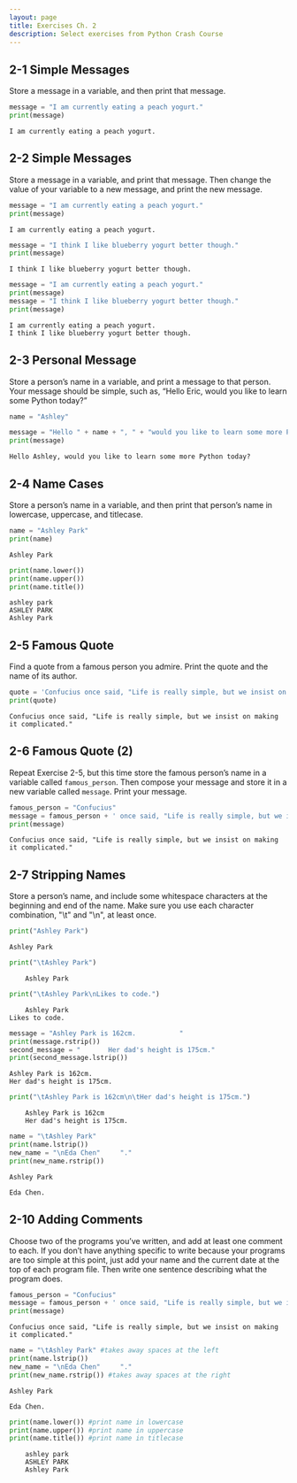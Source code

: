 ```yaml
---
layout: page
title: Exercises Ch. 2
description: Select exercises from Python Crash Course
---
```


## 2-1 Simple Messages
Store a message in a variable, and then print that message.


```python
message = "I am currently eating a peach yogurt."
print(message)
```

    I am currently eating a peach yogurt.


## 2-2 Simple Messages
Store a message in a variable, and print that message. Then change the value of your variable to a new message, and print the new message.


```python
message = "I am currently eating a peach yogurt."
print(message)
```

    I am currently eating a peach yogurt.



```python
message = "I think I like blueberry yogurt better though."
print(message)
```

    I think I like blueberry yogurt better though.



```python
message = "I am currently eating a peach yogurt."
print(message)
message = "I think I like blueberry yogurt better though."
print(message)
```

    I am currently eating a peach yogurt.
    I think I like blueberry yogurt better though.


## 2-3 Personal Message
Store a person’s name in a variable, and print a message to that person. Your message should be simple, such as, “Hello Eric, would you like to learn some Python today?”


```python
name = "Ashley"
```


```python
message = "Hello " + name + ", " + "would you like to learn some more Python today?"
print(message)
```

    Hello Ashley, would you like to learn some more Python today?


## 2-4 Name Cases
Store a person’s name in a variable, and then print that person’s name in lowercase, uppercase, and titlecase.


```python
name = "Ashley Park"
print(name)
```

    Ashley Park



```python
print(name.lower())
print(name.upper())
print(name.title())
```

    ashley park
    ASHLEY PARK
    Ashley Park


## 2-5 Famous Quote
Find a quote from a famous person you admire. Print the quote and the name of its author.


```python
quote = 'Confucius once said, "Life is really simple, but we insist on making it complicated."'
print(quote)
```

    Confucius once said, "Life is really simple, but we insist on making it complicated."


## 2-6 Famous Quote (2)
Repeat Exercise 2-5, but this time store the famous person’s name in a variable called `famous_person`. Then compose your message and store it in a new variable called `message`. Print your message.


```python
famous_person = "Confucius"
message = famous_person + ' once said, "Life is really simple, but we insist on making it complicated."'
print(message)
```

    Confucius once said, "Life is really simple, but we insist on making it complicated."


## 2-7 Stripping Names
Store a person’s name, and include some whitespace characters at the beginning and end of the name. Make sure you use each character combination, "\t" and "\n", at least once.


```python
print("Ashley Park")
```

    Ashley Park



```python
print("\tAshley Park")
```

    	Ashley Park



```python
print("\tAshley Park\nLikes to code.")
```

    	Ashley Park
    Likes to code.



```python
message = "Ashley Park is 162cm.           "
print(message.rstrip())
second_message = "       Her dad's height is 175cm."
print(second_message.lstrip())
```

    Ashley Park is 162cm.
    Her dad's height is 175cm.



```python
print("\tAshley Park is 162cm\n\tHer dad's height is 175cm.")
```

    	Ashley Park is 162cm
    	Her dad's height is 175cm.



```python
name = "\tAshley Park"
print(name.lstrip())
new_name = "\nEda Chen"     "."
print(new_name.rstrip())
```

    Ashley Park
    
    Eda Chen.


## 2-10 Adding Comments
Choose two of the programs you’ve written, and add at least one comment to each. If you don’t have anything specific to write because your programs are too simple at this point, just add your name and the current date at the top of each program file. Then write one sentence describing what the program does.


```python
famous_person = "Confucius"
message = famous_person + ' once said, "Life is really simple, but we insist on making it complicated."' #Use one apostrophe when you are using quotation again in your message.
print(message)
```

    Confucius once said, "Life is really simple, but we insist on making it complicated."



```python
name = "\tAshley Park" #takes away spaces at the left
print(name.lstrip())
new_name = "\nEda Chen"     "."
print(new_name.rstrip()) #takes away spaces at the right
```

    Ashley Park
    
    Eda Chen.



```python
print(name.lower()) #print name in lowercase
print(name.upper()) #print name in uppercase
print(name.title()) #print name in titlecase
```

    	ashley park
    	ASHLEY PARK
    	Ashley Park